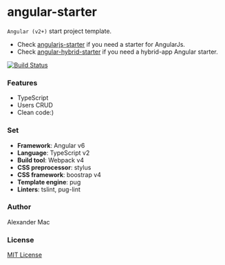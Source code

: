 # angular-starter
`Angular (v2+)` start project template.
- Check [angularjs-starter](https://github.com/AlexanderMac/angularjs-starter) if you need a starter for AngularJs.
- Check [angular-hybrid-starter](https://github.com/AlexanderMac/angular-hybrid-starter) if you need a hybrid-app Angular starter.

[![Build Status](https://travis-ci.org/AlexanderMac/angular-starter.svg?branch=master)](https://travis-ci.org/AlexanderMac/angular-starter)

### Features
- TypeScript
- Users CRUD
- Clean code:)

### Set
- **Framework**: Angular v6
- **Language**: TypeScript v2
- **Build tool**: Webpack v4
- **CSS preprocessor**: stylus
- **CSS framework**: boostrap v4
- **Template engine**: pug
- **Linters**: tslint, pug-lint

### Author
Alexander Mac

### License
[MIT License](license)
